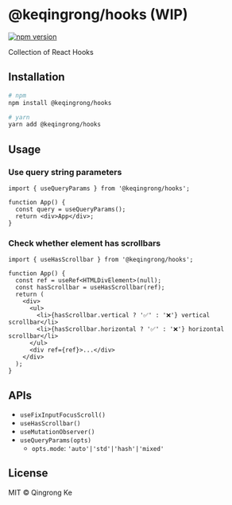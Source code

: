 # @keqingrong/hooks (WIP)

[![npm version](https://img.shields.io/npm/v/@keqingrong/hooks.svg)](https://www.npmjs.com/package/@keqingrong/hooks)

Collection of React Hooks

## Installation

```sh
# npm
npm install @keqingrong/hooks

# yarn
yarn add @keqingrong/hooks
```

## Usage

### Use query string parameters

```tsx
import { useQueryParams } from '@keqingrong/hooks';

function App() {
  const query = useQueryParams();
  return <div>App</div>;
}
```

### Check whether element has scrollbars

```tsx
import { useHasScrollbar } from '@keqingrong/hooks';

function App() {
  const ref = useRef<HTMLDivElement>(null);
  const hasScrollbar = useHasScrollbar(ref);
  return (
    <div>
      <ul>
        <li>{hasScrollbar.vertical ? '✅' : '❌'} vertical scrollbar</li>
        <li>{hasScrollbar.horizontal ? '✅' : '❌'} horizontal scrollbar</li>
      </ul>
      <div ref={ref}>...</div>
    </div>
  );
}
```

## APIs

- `useFixInputFocusScroll()`
- `useHasScrollbar()`
- `useMutationObserver()`
- `useQueryParams(opts)`
  - `opts.mode`: `'auto'|'std'|'hash'|'mixed'`

## License

MIT © Qingrong Ke
